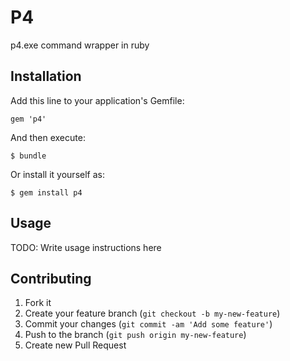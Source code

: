 # P4

p4.exe command wrapper in ruby

## Installation

Add this line to your application's Gemfile:

    gem 'p4'

And then execute:

    $ bundle

Or install it yourself as:

    $ gem install p4

## Usage

TODO: Write usage instructions here

## Contributing

1. Fork it
2. Create your feature branch (`git checkout -b my-new-feature`)
3. Commit your changes (`git commit -am 'Add some feature'`)
4. Push to the branch (`git push origin my-new-feature`)
5. Create new Pull Request
